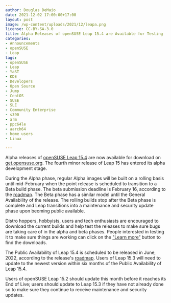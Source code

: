 ```yaml
---
author: Douglas DeMaio
date: 2021-12-02 17:00:00+17:00
layout: post
image: /wp-content/uploads/2021/12/leapa.png
license: CC-BY-SA-3.0
title: Alpha Releases of openSUSE Leap 15.4 are Available for Testing   
categories:
- Announcements
- openSUSE
- Leap
tags:
- openSUSE
- Leap
- YaST
- KDE
- Developers
- Open Source
- Jump
- CentOS
- SUSE
- SLE
- Community Enterprise
- s390
- arm
- ppc64le
- aarch64
- home users
- Linux

--- 
```


Alpha releases of [openSUSE Leap 15.4](https://get.opensuse.org/testing) are now available for download on [get.opensuse.org](https://get.opensuse.org). The fourth minor release of Leap 15 has entered its alpha development stage.

During the Alpha phase, regular Alpha images will be built on a rolling basis until mid-February when the point release is scheduled to transition to a Beta build phase. The beta submission deadline is February 16, according to the [roadmap](https://en.opensuse.org/openSUSE:Roadmap). The Beta phase has a similar model until the General Availability of the release. The rolling builds stop after the Beta phase is complete and Leap transitions into a maintenance and security update phase upon beoming public available.

Distro hoppers, hobbyists, users and tech enthusiasts are encouraged to download the current builds and help test the releases to make sure bugs are taking care of in the alpha and beta phases. People interested in testing it to make sure things are working can click on the ["Learn more”](https://get.opensuse.org/testing) button to find the downloads. 

The Public Availability of Leap 15.4 is scheduled to be released in June, 2022, according to the release's [roadmap](https://en.opensuse.org/openSUSE:Roadmap). Users of Leap 15.3 will need to update to the newest version within six months of the Public Availability of Leap 15.4.

Users of openSUSE Leap 15.2 should update this month before it reaches its End of Live; users should update to Leap 15.3 if they have not already done so to make sure they continue to receive maintenance and security updates. 
